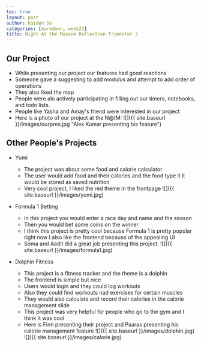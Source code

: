 ```yaml
---
toc: true
layout: post
author: Kaiden Do
categories: [markdown, week23]
title: Night At the Museum Reflection Trimester 2
---
```


## Our Project
- While presenting our project our features had good reactions
- Someone gave a suggesting to add modulus and attempt to add order of operations
- They also liked the map
- People were alo actively participating in filling out our timers, notebooks, and todo lists.
- People like Yasha and Amay's friend were interested in our project
- Here is a photo of our project at the N@tM:
![]({{ site.baseurl }}/images/ourpres.jpg "Alex Kumar presenting his feature")

## Other People's Projects
- Yumi
    - The project was about some food and calorie calculator
    - The user would add food and their calories and the food type it it would be stored as saved nutrition 
    - Very cool project, I liked the red theme in the frontpage
    ![]({{ site.baseurl }}/images/yumi.jpg)

- Formula 1 Betting
    - In this project you would enter a race day and name and the season
    - Then you would bet some coins on the winner
    - I think this project is pretty cool because Formula 1 is pretty popular right now
    I also like the frontend because of the appealing UI
    - Soma and Aadit did a great job presenting this project.
    ![]({{ site.baseurl }}/images/formula1.jpg)

- Dolphin Fitness
    - This project is a fitness tracker and the theme is a dolphin
    - The frontend is simple but nice
    - Users would login and they could log workouts
    - Also they could find workouts nad exercises for certain muscles
    - They would also calculate and record their calories in the calorie management slide
    - This project was very helpful for people who go to the gym and I think it was cool
    - Here is Finn presenting their project and Paaras presenting his calorie management feature 
    ![]({{ site.baseurl }}/images/dolphin.jpg)
    ![]({{ site.baseurl }}/images/calorie.jpg)